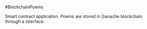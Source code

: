#BlockchainPoems

Smart contract application. Poems are stored in Ganache blockchain through a interface.




